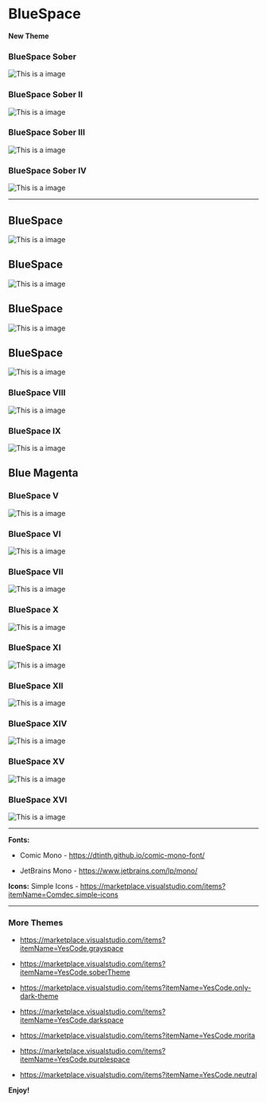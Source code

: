 # BlueSpace

**New Theme**

### BlueSpace Sober
![This is a image](https://github.com/yesomac/BlueSpaceVSC/blob/main/img/blue_space_sober.png?raw=true)

### BlueSpace Sober II
![This is a image](https://github.com/yesomac/BlueSpaceVSC/blob/main/img/blue_space_sober_2.png?raw=true)

### BlueSpace Sober III
![This is a image](https://github.com/yesomac/BlueSpaceVSC/blob/main/img/blue_space_sober_3.png?raw=true)

### BlueSpace Sober IV
![This is a image](https://github.com/yesomac/BlueSpaceVSC/blob/main/img/blue_space_sober_4.png?raw=true)

---

## BlueSpace
![This is a image](https://github.com/yesomac/BlueSpaceVSC/blob/main/img/blue_space_1.png?raw=true)

## BlueSpace
![This is a image](https://github.com/yesomac/BlueSpaceVSC/blob/main/img/blue_space_2.png?raw=true)

## BlueSpace
![This is a image](https://github.com/yesomac/BlueSpaceVSC/blob/main/img/blue_space_3.png?raw=true)

## BlueSpace
![This is a image](https://github.com/yesomac/BlueSpaceVSC/blob/main/img/blue_space_4.png?raw=true)

### BlueSpace VIII
![This is a image](https://github.com/yesomac/BlueSpaceVSC/blob/main/img/blue_space_8.png?raw=true)

### BlueSpace IX
![This is a image](https://github.com/yesomac/BlueSpaceVSC/blob/main/img/blue_space_9.png?raw=true)

## Blue Magenta
### BlueSpace V
![This is a image](https://github.com/yesomac/BlueSpaceVSC/blob/main/img/blue_space_5.png?raw=true)

### BlueSpace VI
![This is a image](https://github.com/yesomac/BlueSpaceVSC/blob/main/img/blue_space_6.png?raw=true)

### BlueSpace VII
![This is a image](https://github.com/yesomac/BlueSpaceVSC/blob/main/img/blue_space_7.png?raw=true)

### BlueSpace X
![This is a image](https://github.com/yesomac/BlueSpaceVSC/blob/main/img/blue_space_10.png?raw=true)

### BlueSpace XI
![This is a image](https://github.com/yesomac/BlueSpaceVSC/blob/main/img/blue_space_11.png?raw=true)

### BlueSpace XII
![This is a image](https://github.com/yesomac/BlueSpaceVSC/blob/main/img/blue_space_12.png?raw=true)

### BlueSpace XIV
![This is a image](https://github.com/yesomac/BlueSpaceVSC/blob/main/img/blue_space-XIV.png?raw=true)

### BlueSpace XV
![This is a image](https://github.com/yesomac/BlueSpaceVSC/blob/main/img/blue_space_15-XIV.png?raw=true)

### BlueSpace XVI
![This is a image](https://github.com/yesomac/BlueSpaceVSC/blob/main/img/blue_space_16-XIV.png?raw=true)

---
**Fonts:** 

  * Comic Mono - https://dtinth.github.io/comic-mono-font/

  * JetBrains Mono - https://www.jetbrains.com/lp/mono/

**Icons:** Simple Icons - https://marketplace.visualstudio.com/items?itemName=Comdec.simple-icons

---

### More Themes

* https://marketplace.visualstudio.com/items?itemName=YesCode.grayspace

* https://marketplace.visualstudio.com/items?itemName=YesCode.soberTheme

* https://marketplace.visualstudio.com/items?itemName=YesCode.only-dark-theme

* https://marketplace.visualstudio.com/items?itemName=YesCode.darkspace

* https://marketplace.visualstudio.com/items?itemName=YesCode.morita

* https://marketplace.visualstudio.com/items?itemName=YesCode.purplespace

* https://marketplace.visualstudio.com/items?itemName=YesCode.neutral

**Enjoy!**
